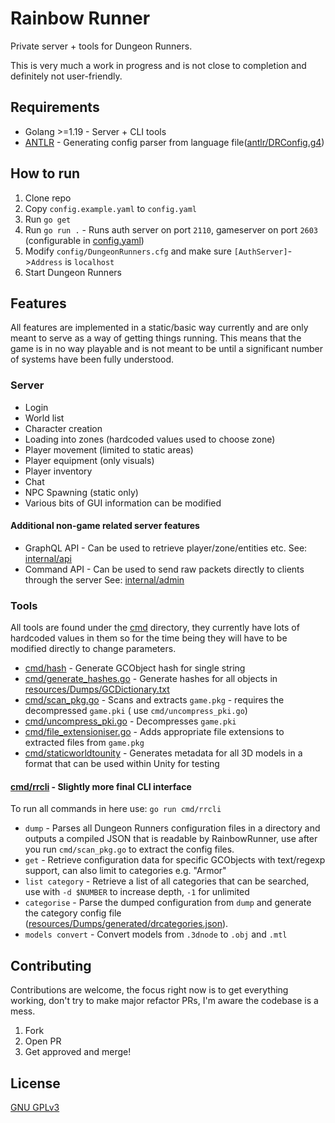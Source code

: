 # Rainbow Runner

Private server + tools for Dungeon Runners.

This is very much a work in progress and is not close to completion and definitely not user-friendly.

## Requirements

* Golang >=1.19 - Server + CLI tools
* [ANTLR](https://www.antlr.org/index.html) - Generating config parser from language
  file([antlr/DRConfig.g4](antlr/DRConfig.g4))

## How to run

1. Clone repo
2. Copy `config.example.yaml` to `config.yaml`
3. Run `go get`
4. Run `go run .` - Runs auth server on port `2110`, gameserver on port `2603` (configurable
   in [config.yaml](./config.example.yaml))
5. Modify `config/DungeonRunners.cfg` and make sure `[AuthServer]`->`Address` is `localhost`
6. Start Dungeon Runners

## Features

All features are implemented in a static/basic way currently and are only meant to serve as a way of getting things
running.
This means that the game is in no way playable and is not meant to be until a significant number of systems have been
fully understood.

### Server

* Login
* World list
* Character creation
* Loading into zones (hardcoded values used to choose zone)
* Player movement (limited to static areas)
* Player equipment (only visuals)
* Player inventory
* Chat
* NPC Spawning (static only)
* Various bits of GUI information can be modified

#### Additional non-game related server features

* GraphQL API - Can be used to retrieve player/zone/entities etc. See: [internal/api](internal/api)
* Command API - Can be used to send raw packets directly to clients through the server
  See: [internal/admin](internal/admin)

### Tools

All tools are found under the [cmd](cmd) directory, they currently have lots of hardcoded values in them so for the time
being
they will have to be modified directly to change parameters.

* [cmd/hash](cmd/hash) - Generate GCObject hash for single string
* [cmd/generate_hashes.go](cmd/generate_hashes.go) - Generate hashes for all objects
  in [resources/Dumps/GCDictionary.txt](resources/Dumps/GCDictionary.txt)
* [cmd/scan_pkg.go](cmd/scan_pkg.go) - Scans and extracts `game.pkg` - requires the decompressed `game.pki` (
  use `cmd/uncompress_pki.go`)
* [cmd/uncompress_pki.go](cmd/uncompress_pki.go) - Decompresses `game.pki`
* [cmd/file_extensioniser.go](cmd/file_extensioniser.go) - Adds appropriate file extensions to extracted files
  from `game.pkg`
* [cmd/staticworldtounity](cmd/staticworldtounity) - Generates metadata for all 3D models in a format that can be used
  within Unity for testing

#### [cmd/rrcli](cmd/rrcli) - Slightly more final CLI interface

To run all commands in here use: `go run cmd/rrcli`

* `dump` - Parses all Dungeon Runners configuration files in a directory and outputs a compiled JSON that is readable by
  RainbowRunner, use after you run `cmd/scan_pkg.go` to extract the config files.
* `get` - Retrieve configuration data for specific GCObjects with text/regexp support, can also limit to categories
  e.g. "Armor"
* `list category` - Retrieve a list of all categories that can be searched, use with `-d $NUMBER` to increase
  depth, `-1` for unlimited
* `categorise` - Parse the dumped configuration from `dump` and generate the category config
  file ([resources/Dumps/generated/drcategories.json](resources/Dumps/generated/drcategories.json)).
* `models convert` - Convert models from `.3dnode` to `.obj` and `.mtl`

## Contributing

Contributions are welcome, the focus right now is to get everything working, don't try to make major refactor PRs, I'm
aware the codebase is a mess.

1. Fork
2. Open PR
3. Get approved and merge!

## License

[GNU GPLv3](https://choosealicense.com/licenses/gpl-3.0/)
